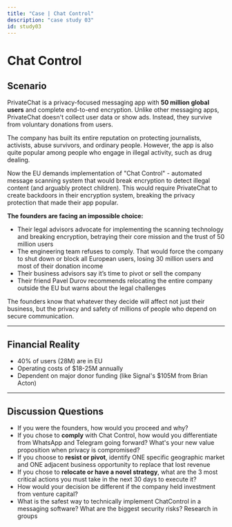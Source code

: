 ```yaml
---
title: "Case | Chat Control"
description: "case study 03"
id: study03
---
```


# Chat Control

## Scenario

PrivateChat is a privacy-focused messaging app with **50 million global users** and complete end-to-end encryption. Unlike other messaging apps, PrivateChat doesn't collect user data or show ads. Instead, they survive from voluntary donations from users.

The company has built its entire reputation on protecting journalists, activists, abuse survivors, and ordinary people. However, the app is also quite popular among people who engage in illegal activity, such as drug dealing.

Now the EU demands implementation of "Chat Control" - automated message scanning system that would break encryption to detect illegal content (and arguably protect children). This would require PrivateChat to create backdoors in their encryption system, breaking the privacy protection that made their app popular.

**The founders are facing an impossible choice:** 
- Their legal advisors advocate for implementing the scanning technology and breaking encryption, betraying their core mission and the trust of 50 million users  
- The engineering team refuses to comply. That would force the company to shut down or block all European users, losing 30 million users and most of their donation income  
- Their business advisors say it’s time to pivot or sell the company  
- Their friend Pavel Durov recommends relocating the entire company outside the EU but warns about the legal challenges  

The founders know that whatever they decide will affect not just their business, but the privacy and safety of millions of people who depend on secure communication.

---

## Financial Reality

- 40% of users (28M) are in EU  
- Operating costs of $18-25M annually  
- Dependent on major donor funding (like Signal's $105M from Brian Acton)

---

## Discussion Questions

- If you were the founders, how would you proceed and why?  
- If you chose to **comply** with Chat Control, how would you differentiate from WhatsApp and Telegram going forward? What's your new value proposition when privacy is compromised?  
- If you choose to **resist or pivot**, identify ONE specific geographic market and ONE adjacent business opportunity to replace that lost revenue  
- If you chose to **relocate or have a novel strategy**, what are the 3 most critical actions you must take in the next 30 days to execute it?  
- How would your decision be different if the company held investment from venture capital?  
- What is the safest way to technically implement ChatControl in a messaging software? What are the biggest security risks? Research in groups
